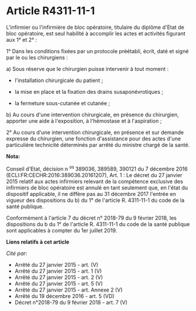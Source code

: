 # Article R4311-11-1

L'infirmier ou l'infirmière de bloc opératoire, titulaire du diplôme d'Etat de bloc opératoire, est seul habilité à accomplir
les actes et activités figurant aux 1° et 2° : 

1° Dans les conditions fixées par un protocole préétabli, écrit, daté et signé par le ou les chirurgiens : 

a) Sous réserve que le chirurgien puisse intervenir à tout moment : 

- l'installation chirurgicale du patient ; 

- la mise en place et la fixation des drains susaponévrotiques ; 

- la fermeture sous-cutanée et cutanée ; 

b) Au cours d'une intervention chirurgicale, en présence du chirurgien, apporter une aide à l'exposition, à l'hémostase et à
l'aspiration ; 

2° Au cours d'une intervention chirurgicale, en présence et sur demande expresse du chirurgien, une fonction d'assistance
pour des actes d'une particulière technicité déterminés par arrêté du ministre chargé de la santé.

**Nota:**

Conseil d'Etat, décision n
  <sup>os </sup>389036, 389589, 390121 du 7 décembre 2016 (ECLI:FR:CECHR:2016:389036.20161207), Art. 1 : Le décret du 27
janvier 2015 relatif aux actes infirmiers relevant de la compétence exclusive des infirmiers de bloc opératoire est annulé en
tant seulement que, en l'état du dispositif applicable, il ne diffère pas au 31 décembre 2017 l'entrée en vigueur des
dispositions du b) du 1° de l'article R. 4311-11-1 du code de la santé publique.

Conformément à l'article 7 du décret n° 2018-79 du 9 février 2018, les dispositions du b du 1° de l'article R. 4311-11-1 du
code de la santé publique sont applicables à compter du 1er juillet 2019.

**Liens relatifs à cet article**

_Cité par_:

  - Arrêté du 27 janvier 2015 - art. (V)
  - Arrêté du 27 janvier 2015 - art. 1 (V)
  - Arrêté du 27 janvier 2015 - art. 2 (V)
  - Arrêté du 27 janvier 2015 - art. 5 (V)
  - Arrêté du 27 janvier 2015 - art. Annexe 2 (V)
  - Arrêté du 19 décembre 2016 - art. 5 (VD)
  - Décret n°2018-79 du 9 février 2018 - art. 7 (V)
